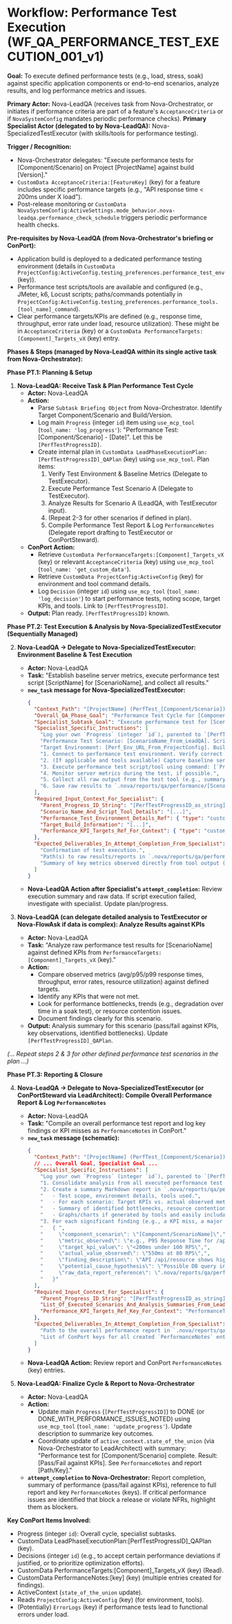 # Workflow: Performance Test Execution (WF_QA_PERFORMANCE_TEST_EXECUTION_001_v1)

**Goal:** To execute defined performance tests (e.g., load, stress, soak) against specific application components or end-to-end scenarios, analyze results, and log performance metrics and issues.

**Primary Actor:** Nova-LeadQA (receives task from Nova-Orchestrator, or initiates if performance criteria are part of a feature's `AcceptanceCriteria` or if `NovaSystemConfig` mandates periodic performance checks).
**Primary Specialist Actor (delegated to by Nova-LeadQA):** Nova-SpecializedTestExecutor (with skills/tools for performance testing).

**Trigger / Recognition:**
- Nova-Orchestrator delegates: "Execute performance tests for [Component/Scenario] on Project [ProjectName] against build [Version]."
- `CustomData AcceptanceCriteria:[FeatureKey]` (key) for a feature includes specific performance targets (e.g., "API response time < 200ms under X load").
- Post-release monitoring or `CustomData NovaSystemConfig:ActiveSettings.mode_behavior.nova-leadqa.performance_check_schedule` triggers periodic performance health checks.

**Pre-requisites by Nova-LeadQA (from Nova-Orchestrator's briefing or ConPort):**
- Application build is deployed to a dedicated performance testing environment (details in `CustomData ProjectConfig:ActiveConfig.testing_preferences.performance_test_env` (key)).
- Performance test scripts/tools are available and configured (e.g., JMeter, k6, Locust scripts; paths/commands potentially in `ProjectConfig:ActiveConfig.testing_preferences.performance_tools.[tool_name]_command`).
- Clear performance targets/KPIs are defined (e.g., response time, throughput, error rate under load, resource utilization). These might be in `AcceptanceCriteria` (key) or a `CustomData PerformanceTargets:[Component]_Targets_vX` (key) entry.

**Phases & Steps (managed by Nova-LeadQA within its single active task from Nova-Orchestrator):**

**Phase PT.1: Planning & Setup**

1.  **Nova-LeadQA: Receive Task & Plan Performance Test Cycle**
    *   **Actor:** Nova-LeadQA
    *   **Action:**
        *   Parse `Subtask Briefing Object` from Nova-Orchestrator. Identify Target Component/Scenario and Build/Version.
        *   Log main `Progress` (integer `id`) item using `use_mcp_tool` (`tool_name: 'log_progress'`): "Performance Test: [Component/Scenario] - [Date]". Let this be `[PerfTestProgressID]`.
        *   Create internal plan in `CustomData LeadPhaseExecutionPlan:[PerfTestProgressID]_QAPlan` (key) using `use_mcp_tool`. Plan items:
            1.  Verify Test Environment & Baseline Metrics (Delegate to TestExecutor).
            2.  Execute Performance Test Scenario A (Delegate to TestExecutor).
            3.  Analyze Results for Scenario A (LeadQA, with TestExecutor input).
            4.  (Repeat 2-3 for other scenarios if defined in plan).
            5.  Compile Performance Test Report & Log `PerformanceNotes` (Delegate report drafting to TestExecutor or ConPortSteward).
    *   **ConPort Action:**
        *   Retrieve `CustomData PerformanceTargets:[Component]_Targets_vX` (key) or relevant `AcceptanceCriteria` (key) using `use_mcp_tool` (`tool_name: 'get_custom_data'`).
        *   Retrieve `CustomData ProjectConfig:ActiveConfig` (key) for environment and tool command details.
        *   Log `Decision` (integer `id`) using `use_mcp_tool` (`tool_name: 'log_decision'`) to start performance tests, noting scope, target KPIs, and tools. Link to `[PerfTestProgressID]`.
    *   **Output:** Plan ready. `[PerfTestProgressID]` known.

**Phase PT.2: Test Execution & Analysis by Nova-SpecializedTestExecutor (Sequentially Managed)**

2.  **Nova-LeadQA -> Delegate to Nova-SpecializedTestExecutor: Environment Baseline & Test Execution**
    *   **Actor:** Nova-LeadQA
    *   **Task:** "Establish baseline server metrics, execute performance test script [ScriptName] for [ScenarioName], and collect all results."
    *   **`new_task` message for Nova-SpecializedTestExecutor:**
        ```json
        {
          "Context_Path": "[ProjectName] (PerfTest_[Component/Scenario]) -> ExecuteScenario_[ScenarioName] (TestExecutor)",
          "Overall_QA_Phase_Goal": "Performance Test Cycle for [Component/Scenario].",
          "Specialist_Subtask_Goal": "Execute performance test for [ScenarioName] using [ScriptName_or_Tool].",
          "Specialist_Specific_Instructions": [
            "Log your own `Progress` (integer `id`), parented to `[PerfTestProgressID]`.",
            "Performance Test Scenario: [ScenarioName_From_LeadQA]. Script/Tool: [ScriptName_From_LeadQA].",
            "Target Environment: [Perf_Env_URL_From_ProjectConfig]. Build: [Target_Build_From_LeadQA].",
            "1. Connect to performance test environment. Verify correct build is deployed and environment is stable.",
            "2. (If applicable and tools available) Capture baseline server metrics (CPU, memory, network I/O, DB connections) before test execution.",
            "3. Execute performance test script/tool using command: [`ProjectConfig:ActiveConfig.testing_preferences.performance_tools.[tool_name]_command [script_path] [load_parameters]` - LeadQA to provide specific command and parameters]. Use `execute_command`.",
            "4. Monitor server metrics during the test, if possible.",
            "5. Collect all raw output from the test tool (e.g., summary statistics table, transaction times per request, error rates, detailed logs/CSVs).",
            "6. Save raw results to `.nova/reports/qa/performance/[ScenarioName]_[Date]/[specific_file.csv_or_log]` using `write_to_file` if output is large or structured."
          ],
          "Required_Input_Context_For_Specialist": {
            "Parent_Progress_ID_String": "[PerfTestProgressID_as_string]",
            "Scenario_Name_And_Script_Tool_Details": "[...]",
            "Performance_Test_Environment_Details_Ref": { "type": "custom_data", "category": "ProjectConfig", "key": "ActiveConfig", "fields_needed": ["testing_preferences.performance_test_env", "testing_preferences.performance_tools"] },
            "Target_Build_Information": "[...]",
            "Performance_KPI_Targets_Ref_For_Context": { "type": "custom_data", "category": "PerformanceTargets", "key": "[Component]_Targets_vX" }
          },
          "Expected_Deliverables_In_Attempt_Completion_From_Specialist": [
            "Confirmation of test execution.",
            "Path(s) to raw results/reports in `.nova/reports/qa/performance/` (if saved).",
            "Summary of key metrics observed directly from tool output (e.g., average response time, p95 latency, error rate, requests/sec)."
          ]
        }
        ```
    *   **Nova-LeadQA Action after Specialist's `attempt_completion`:** Review execution summary and raw data. If script execution failed, investigate with specialist. Update plan/progress.

3.  **Nova-LeadQA (can delegate detailed analysis to TestExecutor or Nova-FlowAsk if data is complex): Analyze Results against KPIs**
    *   **Actor:** Nova-LeadQA
    *   **Task:** "Analyze raw performance test results for [ScenarioName] against defined KPIs from `PerformanceTargets:[Component]_Targets_vX` (key)."
    *   **Action:**
        *   Compare observed metrics (avg/p95/p99 response times, throughput, error rates, resource utilization) against defined targets.
        *   Identify any KPIs that were not met.
        *   Look for performance bottlenecks, trends (e.g., degradation over time in a soak test), or resource contention issues.
        *   Document findings clearly for this scenario.
    *   **Output:** Analysis summary for this scenario (pass/fail against KPIs, key observations, identified bottlenecks). Update `[PerfTestProgressID]_QAPlan`.

*(... Repeat steps 2 & 3 for other defined performance test scenarios in the plan ...)*

**Phase PT.3: Reporting & Closure**

4.  **Nova-LeadQA -> Delegate to Nova-SpecializedTestExecutor (or ConPortSteward via LeadArchitect): Compile Overall Performance Report & Log `PerformanceNotes`**
    *   **Actor:** Nova-LeadQA
    *   **Task:** "Compile an overall performance test report and log key findings or KPI misses as `PerformanceNotes` in ConPort."
    *   **`new_task` message (schematic):**
        ```json
        {
          "Context_Path": "[ProjectName] (PerfTest_[Component/Scenario]) -> CompileReportAndLogNotes (TestExecutor/ConPortSteward)",
          // ... Overall Goal, Specialist Goal ...
          "Specialist_Specific_Instructions": [
            "Log your own `Progress` (integer `id`), parented to `[PerfTestProgressID]`.",
            "1. Consolidate analysis from all executed performance test scenarios (provided by LeadQA).",
            "2. Create a summary Markdown report in `.nova/reports/qa/performance/OverallPerformanceReport_[Component]_[Date].md` using `write_to_file`. Include:",
            "   - Test scope, environment details, tools used.",
            "   - For each scenario: Target KPIs vs. actual observed metrics, pass/fail status.",
            "   - Summary of identified bottlenecks, resource contention issues, or significant performance deviations.",
            "   - Graphs/charts if generated by tools and easily includable or linkable from the raw reports path.",
            "3. For each significant finding (e.g., a KPI miss, a major bottleneck, resource exhaustion): Log a `CustomData PerformanceNotes:[Component]_[FindingType]_[Date]` (key) entry in ConPort using `use_mcp_tool` (`tool_name: 'log_custom_data'`). The `value` (JSON object) should include fields like:",
            "   { ",
            "     \"component_scenario\": \"[Component/ScenarioName]\",",
            "     \"metric_observed\": \"e.g., P95 Response Time for /api/resource\",",
            "     \"target_kpi_value\": \"<200ms under 100 RPS\",",
            "     \"actual_value_observed\": \"550ms at 80 RPS\",",
            "     \"finding_description\": \"API /api/resource shows high latency and fails to meet throughput target.\",",
            "     \"potential_cause_hypothesis\": \"Possible DB query inefficiency or thread contention in service X.\",",
            "     \"raw_data_report_reference\": \".nova/reports/qa/performance/[ScenarioName]_[Date]/details.csv\"",
            "   }"
          ],
          "Required_Input_Context_For_Specialist": {
            "Parent_Progress_ID_String": "[PerfTestProgressID_as_string]",
            "List_Of_Executed_Scenarios_And_Analysis_Summaries_From_LeadQA": "[...]",
            "Performance_KPI_Targets_Ref_Key_For_Context": "PerformanceTargets:[Component]_Targets_vX"
          },
          "Expected_Deliverables_In_Attempt_Completion_From_Specialist": [
            "Path to the overall performance report in `.nova/reports/qa/performance/`.",
            "List of ConPort keys for all created `PerformanceNotes` entries."
          ]
        }
        ```
    *   **Nova-LeadQA Action:** Review report and ConPort `PerformanceNotes` (key) entries.

5.  **Nova-LeadQA: Finalize Cycle & Report to Nova-Orchestrator**
    *   **Actor:** Nova-LeadQA
    *   **Action:**
        *   Update main `Progress` (`[PerfTestProgressID]`) to DONE (or DONE_WITH_PERFORMANCE_ISSUES_NOTED) using `use_mcp_tool` (`tool_name: 'update_progress'`). Update description to summarize key outcomes.
        *   Coordinate update of `active_context.state_of_the_union` (via Nova-Orchestrator to LeadArchitect) with summary: "Performance test for [Component/Scenario] complete. Result: [Pass/Fail against KPIs]. See `PerformanceNotes` and report [Path/Key]."
    *   **`attempt_completion` to Nova-Orchestrator:** Report completion, summary of performance (pass/fail against KPIs), reference to full report and key `PerformanceNotes` (keys). If critical performance issues are identified that block a release or violate NFRs, highlight them as blockers.

**Key ConPort Items Involved:**
- Progress (integer `id`): Overall cycle, specialist subtasks.
- CustomData LeadPhaseExecutionPlan:[PerfTestProgressID]_QAPlan (key).
- Decisions (integer `id`) (e.g., to accept certain performance deviations if justified, or to prioritize optimization efforts).
- CustomData PerformanceTargets:[Component]_Targets_vX (key) (Read).
- CustomData PerformanceNotes:[key] (key) (multiple entries created for findings).
- ActiveContext (`state_of_the_union` update).
- Reads `ProjectConfig:ActiveConfig` (key) (for environment, tools).
- (Potentially) `ErrorLogs` (key) if performance tests lead to functional errors under load.
